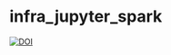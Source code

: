 # infra_jupyter_spark

[![DOI](https://zenodo.org/badge/927828070.svg)](https://doi.org/10.5281/zenodo.14811881)

